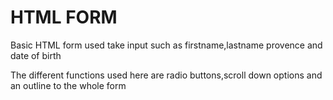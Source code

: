 # HTML FORM
Basic HTML form used take input such as firstname,lastname
provence and date of birth

The different functions used here are radio buttons,scroll down options and an outline to the whole form
